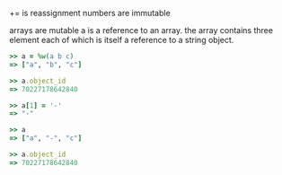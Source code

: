 += is reassignment
numbers are immutable

arrays are mutable
a is a reference to an array.
the array contains three element each of which is itself a reference to a string object.
```ruby
>> a = %w(a b c)
=> ["a", "b", "c"]

>> a.object_id
=> 70227178642840

>> a[1] = '-'
=> "-"

>> a
=> ["a", "-", "c"]

>> a.object_id
=> 70227178642840
```
